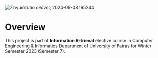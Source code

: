 ![Στιγμιότυπο οθόνης 2024-09-08 195244](https://github.com/user-attachments/assets/6e91e7ab-cf11-408f-a2ce-3f8ca52ab7a1)

# Overview
This project is part of **Information Retrieval** elective course in Computer Engineering & Informatics Department of University of Patras for Winter Semester 2023 (Semester 7). 
